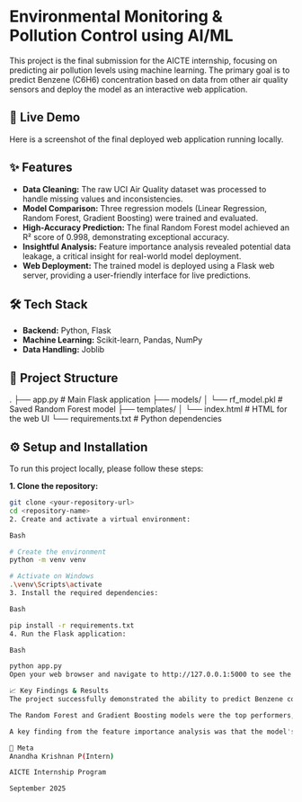 # Environmental Monitoring & Pollution Control using AI/ML

This project is the final submission for the AICTE internship, focusing on predicting air pollution levels using machine learning. The primary goal is to predict Benzene (C6H6) concentration based on data from other air quality sensors and deploy the model as an interactive web application.

## 🚀 Live Demo

Here is a screenshot of the final deployed web application running locally.



## ✨ Features

* **Data Cleaning:** The raw UCI Air Quality dataset was processed to handle missing values and inconsistencies.
* **Model Comparison:** Three regression models (Linear Regression, Random Forest, Gradient Boosting) were trained and evaluated.
* **High-Accuracy Prediction:** The final Random Forest model achieved an R² score of 0.998, demonstrating exceptional accuracy.
* **Insightful Analysis:** Feature importance analysis revealed potential data leakage, a critical insight for real-world model deployment.
* **Web Deployment:** The trained model is deployed using a Flask web server, providing a user-friendly interface for live predictions.

## 🛠️ Tech Stack

* **Backend:** Python, Flask
* **Machine Learning:** Scikit-learn, Pandas, NumPy
* **Data Handling:** Joblib

## 📂 Project Structure

.
├── app.py              # Main Flask application
├── models/
│   └── rf_model.pkl    # Saved Random Forest model
├── templates/
│   └── index.html      # HTML for the web UI
└── requirements.txt    # Python dependencies


## ⚙️ Setup and Installation

To run this project locally, please follow these steps:

**1. Clone the repository:**
```bash
git clone <your-repository-url>
cd <repository-name>
2. Create and activate a virtual environment:

Bash

# Create the environment
python -m venv venv

# Activate on Windows
.\venv\Scripts\activate
3. Install the required dependencies:

Bash

pip install -r requirements.txt
4. Run the Flask application:

Bash

python app.py
Open your web browser and navigate to http://127.0.0.1:5000 to see the application live.

📈 Key Findings & Results
The project successfully demonstrated the ability to predict Benzene concentration with high accuracy.

The Random Forest and Gradient Boosting models were the top performers, both achieving an R² of 0.998.

A key finding from the feature importance analysis was that the model's performance was overwhelmingly dependent on a single feature (PT08.S2(NMHC)). This suggests a strong case of data leakage, where one sensor's data is a direct proxy for the target variable, which is a crucial consideration for practical use.

👤 Meta
Anandha Krishnan P(Intern)

AICTE Internship Program

September 2025